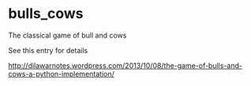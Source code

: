 bulls_cows
==========

The classical game of bull and cows 

See this entry for details 

http://dilawarnotes.wordpress.com/2013/10/08/the-game-of-bulls-and-cows-a-python-implementation/
